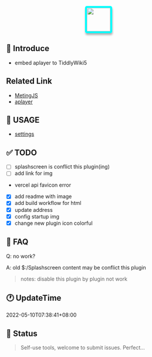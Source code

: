 <div style="text-align: center;">
<img src="https://cdn.jsdelivr.net/gh/oeyoews/img/music-notes.png" style="border-radius: 5px; border: 5px solid cyan; box-shadow: 1px 5px 5px #0000004d;width:64px;" />
</div>


## 👤 Introduce

* embed aplayer to TiddlyWiki5

## Related Link

* [MetingJS](https://github.com/metowolf/MetingJS)
* [aplayer](https://github.com/DIYgod/APlayer)

## 📑 USAGE

* [settings](https://twms.vercel.app/#%24%3A%2Fplugins%2Foeyoews%2FTwm%2Fsettings)

## ✅ TODO

* [ ] splashscreen is conflict this plugin(ing)
* [ ] add link for img
* vercel api favicon error
* [x] add readme with image
* [x] add build workflow for html
* [x] update address
* [x] config startup img
* [x] change new plugin icon colorful

## 🎤 FAQ

Q: no work?

A: old $:/Splashscreen content may be conflict this plugin

> notes: disable this plugin by plugin not work


## 🕐 UpdateTime

2022-05-10T07:38:41+08:00

## 🍰 Status

> Self-use tools, welcome to submit issues. Perfect...
